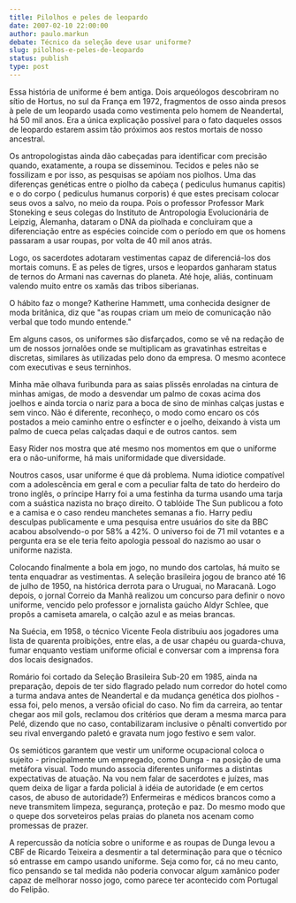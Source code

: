 ```yaml
---
title: Pilolhos e peles de leopardo
date: 2007-02-10 22:00:00
author: paulo.markun
debate: Técnico da seleção deve usar uniforme?
slug: pilolhos-e-peles-de-leopardo
status: publish 
type: post
---
```


Essa história de uniforme é bem antiga. Dois arqueólogos descobriram no sítio de Hortus, no sul da França em 1972, fragmentos de osso ainda presos à pele de um leopardo usada como vestimenta pelo homem de Neandertal, há 50 mil anos. Era a única explicação possível para o fato daqueles ossos de leopardo estarem assim tão próximos aos restos mortais de nosso ancestral.   

Os antropologistas ainda dão cabeçadas para identificar com precisão quando, exatamente, a roupa se disseminou. Tecidos e peles não se fossilizam e por isso, as pesquisas se apóiam nos piolhos. Uma das diferenças genéticas entre o piolho da cabeça ( pediculus humanus capitis) e o do corpo ( pediculus humanus corporis) é que estes precisam colocar seus ovos a salvo, no meio da roupa. Pois o professor Professor Mark Stoneking e seus colegas do Instituto de Antropologia Evolucionária de Leipzig, Alemanha, dataram o DNA da piolhada e concluíram que a diferenciação entre as espécies coincide com o período em que os homens passaram a usar roupas, por volta de 40 mil anos atrás.   

Logo, os sacerdotes adotaram vestimentas capaz de diferenciá-los dos mortais comuns. E as peles de tigres, ursos e leopardos ganharam status de ternos do Armani nas cavernas do planeta. Até hoje, aliás, continuam valendo muito entre os xamãs das tribos siberianas.   

O hábito faz o monge? Katherine Hammett, uma conhecida designer de moda britânica, diz que "as roupas criam um meio de comunicação não verbal que todo mundo entende."   

Em alguns casos, os uniformes são disfarçados, como se vê na redação de um de nossos jornalões onde se multiplicam as gravatinhas estreitas e discretas, similares às utilizadas pelo dono da empresa. O mesmo acontece com executivas e seus terninhos.   

Minha mãe olhava furibunda para as saias plissês enroladas na cintura de minhas amigas, de modo a desvendar um palmo de coxas acima dos joelhos e ainda torcia o nariz para a boca de sino de minhas calças justas e sem vinco. Não é diferente, reconheço, o modo como encaro os cós postados a meio caminho entre o esfíncter e o joelho, deixando à vista um palmo de cueca pelas calçadas daqui e de outros cantos. sem   

Easy Rider nos mostra que até mesmo nos momentos em que o uniforme era o não-uniforme, há mais uniformidade que diversidade.  

Noutros casos, usar uniforme é que dá problema. Numa idiotice compatível com a adolescência em geral e com a peculiar falta de tato do herdeiro do trono inglês, o príncipe Harry foi a uma festinha da turma usando uma tarja com a suástica nazista no braço direito. O tablóide The Sun publicou a foto e a camisa e o caso rendeu manchetes semanas a fio. Harry pediu desculpas publicamente e uma pesquisa entre usuários do site da BBC acabou absolvendo-o por 58% a 42%. O universo foi de 71 mil votantes e a pergunta era se ele teria feito apologia pessoal do nazismo ao usar o uniforme nazista.   

Colocando finalmente a bola em jogo, no mundo dos cartolas, há muito se tenta enquadrar as vestimentas. A seleção brasileira jogou de branco até 16 de julho de 1950, na histórica derrota para o Uruguai, no Maracanã. Logo depois, o jornal Correio da Manhã realizou um concurso para definir o novo uniforme, vencido pelo professor e jornalista gaúcho Aldyr Schlee, que propôs a camiseta amarela, o calção azul e as meias brancas.   

Na Suécia, em 1958, o técnico Vicente Feola distribuiu aos jogadores uma lista de quarenta proibições, entre elas, a de usar chapéu ou guarda-chuva, fumar enquanto vestiam uniforme oficial e conversar com a imprensa fora dos locais designados.  

Romário foi cortado da Seleção Brasileira Sub-20 em 1985, ainda na preparação, depois de ter sido flagrado pelado num corredor do hotel como a turma andava antes de Neandertal e da mudança genética dos piolhos - essa foi, pelo menos, a versão oficial do caso. No fim da carreira, ao tentar chegar aos mil gols, reclamou dos critérios que deram a mesma marca para Pelé, dizendo que no caso, contabilizaram inclusive o pênalti convertido por seu rival envergando paletó e gravata num jogo festivo e sem valor.   

Os semióticos garantem que vestir um uniforme ocupacional coloca o sujeito - principalmente um empregado, como Dunga - na posição de uma metáfora visual. Todo mundo associa diferentes uniformes a distintas expectativas de atuação. Na vou nem falar de sacerdotes e juízes, mas quem deixa de ligar a farda policial à idéia de autoridade (e em certos casos, de abuso de autoridade?) Enfermeiras e médicos brancos como a neve transmitem limpeza, segurança, proteção e paz. Do mesmo modo que o quepe dos sorveteiros pelas praias do planeta nos acenam como promessas de prazer.   

A repercussão da notícia sobre o uniforme e as roupas de Dunga levou a CBF de Ricardo Teixeira a desmentir a tal determinação para que o técnico só entrasse em campo usando uniforme. Seja como for, cá no meu canto, fico pensando se tal medida não poderia convocar algum xamânico poder capaz de melhorar nosso jogo, como parece ter acontecido com Portugal do Felipão.
